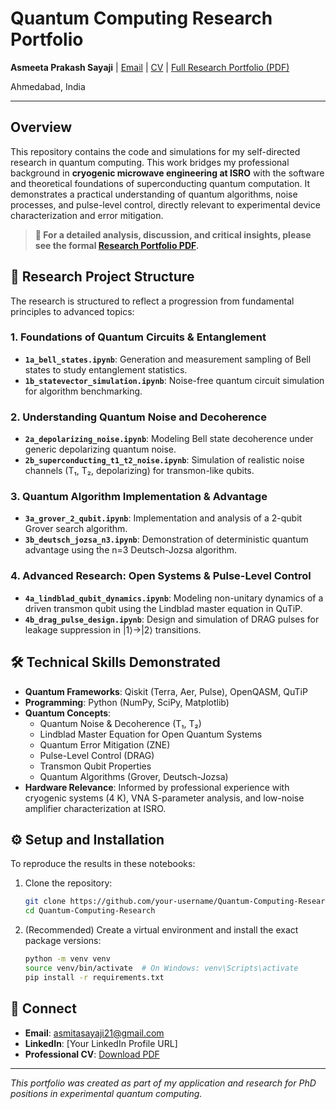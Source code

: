 # Quantum Computing Research Portfolio

**Asmeeta Prakash Sayaji** | [Email](mailto:asmitasayaji21@gmail.com) | [CV](link/to/your/CV.pdf) | [Full Research Portfolio (PDF)](Research_Portfolio_Asmeeta_Prakash_Sayaji.pdf)

Ahmedabad, India

---

## Overview

This repository contains the code and simulations for my self-directed research in quantum computing. This work bridges my professional background in **cryogenic microwave engineering at ISRO** with the software and theoretical foundations of superconducting quantum computation. It demonstrates a practical understanding of quantum algorithms, noise processes, and pulse-level control, directly relevant to experimental device characterization and error mitigation.

> **📄 For a detailed analysis, discussion, and critical insights, please see the formal [Research Portfolio PDF](Research_Portfolio_Asmeeta_Prakash_Sayaji.pdf).**

## 📁 Research Project Structure

The research is structured to reflect a progression from fundamental principles to advanced topics:

### 1. Foundations of Quantum Circuits & Entanglement
*   **`1a_bell_states.ipynb`**: Generation and measurement sampling of Bell states to study entanglement statistics.
*   **`1b_statevector_simulation.ipynb`**: Noise-free quantum circuit simulation for algorithm benchmarking.

### 2. Understanding Quantum Noise and Decoherence
*   **`2a_depolarizing_noise.ipynb`**: Modeling Bell state decoherence under generic depolarizing quantum noise.
*   **`2b_superconducting_t1_t2_noise.ipynb`**: Simulation of realistic noise channels (T₁, T₂, depolarizing) for transmon-like qubits.

### 3. Quantum Algorithm Implementation & Advantage
*   **`3a_grover_2_qubit.ipynb`**: Implementation and analysis of a 2-qubit Grover search algorithm.
*   **`3b_deutsch_jozsa_n3.ipynb`**: Demonstration of deterministic quantum advantage using the n=3 Deutsch-Jozsa algorithm.

### 4. Advanced Research: Open Systems & Pulse-Level Control
*   **`4a_lindblad_qubit_dynamics.ipynb`**: Modeling non-unitary dynamics of a driven transmon qubit using the Lindblad master equation in QuTiP.
*   **`4b_drag_pulse_design.ipynb`**: Design and simulation of DRAG pulses for leakage suppression in |1⟩→|2⟩ transitions.

## 🛠️ Technical Skills Demonstrated

*   **Quantum Frameworks**: Qiskit (Terra, Aer, Pulse), OpenQASM, QuTiP
*   **Programming**: Python (NumPy, SciPy, Matplotlib)
*   **Quantum Concepts**:
    *   Quantum Noise & Decoherence (T₁, T₂)
    *   Lindblad Master Equation for Open Quantum Systems
    *   Quantum Error Mitigation (ZNE)
    *   Pulse-Level Control (DRAG)
    *   Transmon Qubit Properties
    *   Quantum Algorithms (Grover, Deutsch-Jozsa)
*   **Hardware Relevance**: Informed by professional experience with cryogenic systems (4 K), VNA S-parameter analysis, and low-noise amplifier characterization at ISRO.

## ⚙️ Setup and Installation

To reproduce the results in these notebooks:

1.  Clone the repository:
    ```bash
    git clone https://github.com/your-username/Quantum-Computing-Research.git
    cd Quantum-Computing-Research
    ```

2.  (Recommended) Create a virtual environment and install the exact package versions:
    ```bash
    python -m venv venv
    source venv/bin/activate  # On Windows: venv\Scripts\activate
    pip install -r requirements.txt
    ```

## 🔗 Connect

*   **Email**: asmitasayaji21@gmail.com
*   **LinkedIn**: [Your LinkedIn Profile URL]
*   **Professional CV**: [Download PDF](link/to/your/CV.pdf)

---

*This portfolio was created as part of my application and research for PhD positions in experimental quantum computing.*
